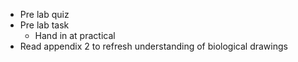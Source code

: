 - Pre lab quiz
- Pre lab task
	- Hand in at practical
- Read appendix 2 to refresh understanding of biological drawings